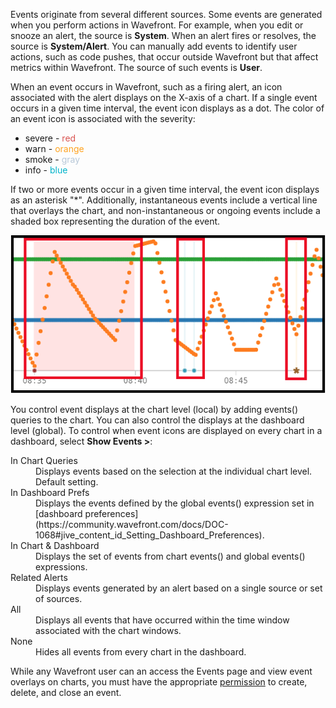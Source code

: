 Events originate from several different sources. Some events are generated when you perform actions in
Wavefront. For example, when you edit or snooze an alert, the source is **System**. When an alert fires or resolves, the
source is **System/Alert**. You can manually add events to identify user actions, such as code pushes, that occur outside
Wavefront but that affect metrics within Wavefront. The source of such events is **User**.

When an event occurs in Wavefront, such as a firing alert, an icon associated with
the alert displays on the X-axis of a chart. If a single event occurs in a given time interval, the event icon displays
as a dot.  The color of an event icon is associated with the severity:

- severe - <span style="color: #d9534f;">red</span>
- warn - <span style="color: #FFA320;">orange</span>
- smoke - <span style="color: #B8C8D8;">gray</span>
- info - <span style="color: #00B3CA;">blue</span>

If two or more events occur in a given time interval, the event icon displays as an asterisk "\*". Additionally,
instantaneous events include a vertical line that overlays the chart, and non-instantaneous or ongoing events include a
shaded box representing the duration of the event.

![event display](images/events.png)

You control event displays at the chart level (local) by adding events() queries to the chart. You can also control the
displays at the dashboard level (global). To control when event icons are displayed on every chart in a dashboard,
select **Show Events >**:

<dl>
<dt>In Chart Queries</dt><dd>Displays events based on the selection at the individual chart level. Default setting.</dd>
<dt>In Dashboard Prefs</dt><dd>Displays the events defined by the global events() expression set in [dashboard preferences](https://community.wavefront.com/docs/DOC-1068#jive_content_id_Setting_Dashboard_Preferences).</dd>
<dt>In Chart & Dashboard</dt><dd>Displays the set of events from chart events() and global events() expressions.</dd>
<dt>Related Alerts</dt><dd>Displays events generated by an alert based on a single source or set of sources.</dd>
<dt>All</dt><dd>Displays all events that have occurred within the time window associated with the chart windows.</dd>
<dt>None</dt><dd>Hides all events from every chart in the dashboard.</dd></dl>

While any Wavefront user can an access the Events page and view event overlays on charts, you must have the appropriate
[permission](https://community.wavefront.com/docs/DOC-1090) to create, delete, and close an event.
